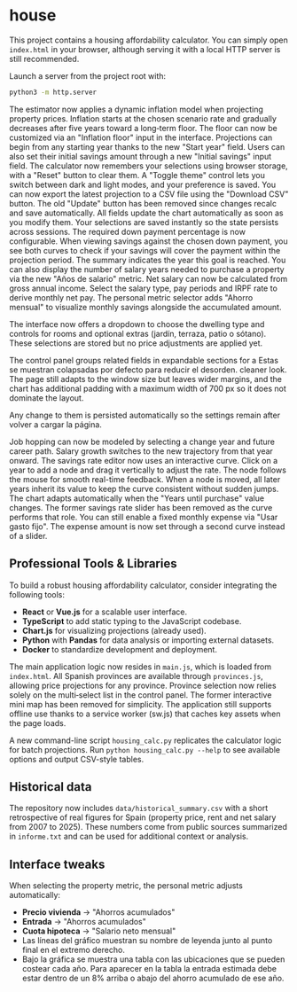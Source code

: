 # house

This project contains a housing affordability calculator. You can simply open
`index.html` in your browser, although serving it with a local HTTP server is
still recommended.

Launch a server from the project root with:

```bash
python3 -m http.server
```

The estimator now applies a dynamic inflation model when projecting property
prices. Inflation starts at the chosen scenario rate and gradually decreases
after five years toward a long‑term floor. The floor can now be customized via
an "Inflation floor" input in the interface. Projections can begin from any
starting year thanks to the new "Start year" field.
Users can also set their initial savings amount through a new "Initial savings"
input field. The calculator now remembers your selections using browser
storage, with a "Reset" button to clear them. A "Toggle theme" control lets
you switch between dark and light modes, and your preference is saved.
You can now export the latest projection to a CSV file using the "Download CSV" button.
The old "Update" button has been removed since changes recalc and save automatically.
All fields update the chart automatically as soon as you modify them. Your selections are
saved instantly so the state persists across sessions.
The required down payment percentage is now configurable. When viewing savings
against the chosen down payment, you see both curves to check if your savings
will cover the payment within the projection period. The summary indicates the
year this goal is reached.
You can also display the number of salary years needed to purchase a property
via the new "Años de salario" metric.
Net salary can now be calculated from gross annual income. Select the salary
type, pay periods and IRPF rate to derive monthly net pay.
The personal metric selector adds "Ahorro mensual" to visualize monthly
savings alongside the accumulated amount.

The interface now offers a dropdown to choose the dwelling type and
controls for rooms and optional extras (jardín, terraza, patio o sótano).
These selections are stored but no price adjustments are applied yet.

The control panel groups related fields in expandable sections for a
Estas se muestran colapsadas por defecto para reducir el desorden.
cleaner look. The page still adapts to the window size but leaves wider
margins, and the chart has additional padding with a maximum width of
700&nbsp;px so it does not dominate the layout.

Any change to them is persisted automatically so the settings remain
after volver a cargar la página.


Job hopping can now be modeled by selecting a change year and future career
path. Salary growth switches to the new trajectory from that year onward.
The savings rate editor now uses an interactive curve. Click on a year to add
a node and drag it vertically to adjust the rate. The node follows the mouse
for smooth real-time feedback. When a node is moved, all later years inherit
its value to keep the curve consistent without sudden jumps. The
chart adapts automatically when the "Years until purchase" value changes.
The former savings rate slider has been removed as the curve performs that role.
You can still enable a fixed monthly expense via "Usar gasto fijo". The expense
amount is now set through a second curve instead of a slider.

## Professional Tools & Libraries

To build a robust housing affordability calculator, consider integrating the following tools:

- **React** or **Vue.js** for a scalable user interface.
- **TypeScript** to add static typing to the JavaScript codebase.
- **Chart.js** for visualizing projections (already used).
- **Python** with **Pandas** for data analysis or importing external datasets.
- **Docker** to standardize development and deployment.

The main application logic now resides in `main.js`, which is loaded from `index.html`.
All Spanish provinces are available through `provinces.js`, allowing price projections for any province.
Province selection now relies solely on the multi‑select list in the control panel. The former interactive mini map has been removed for simplicity.
The application still supports offline use thanks to a service worker (sw.js) that caches key assets when the page loads.

A new command-line script `housing_calc.py` replicates the calculator logic for
batch projections. Run `python housing_calc.py --help` to see available options
and output CSV-style tables.

## Historical data

The repository now includes `data/historical_summary.csv` with a short
retrospective of real figures for Spain (property price, rent and net salary
from 2007 to 2025). These numbers come from public sources summarized in
`informe.txt` and can be used for additional context or analysis.

## Interface tweaks

When selecting the property metric, the personal metric adjusts automatically:

- **Precio vivienda** → "Ahorros acumulados"
- **Entrada** → "Ahorros acumulados"
- **Cuota hipoteca** → "Salario neto mensual"
- Las líneas del gráfico muestran su nombre de leyenda junto al
  punto final en el extremo derecho.
- Bajo la gráfica se muestra una tabla con las ubicaciones que se pueden
  costear cada año. Para aparecer en la tabla la entrada estimada debe
  estar dentro de un 8% arriba o abajo del ahorro acumulado de ese año.
